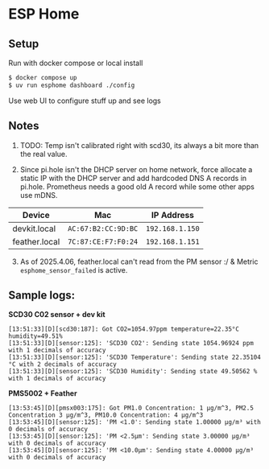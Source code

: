 # ESP Home

## Setup

Run with docker compose or local install

```sh
$ docker compose up
$ uv run esphome dashboard ./config
```

Use web UI to configure stuff up and see logs

## Notes

1. TODO: Temp isn't calibrated right with scd30, its always a bit more than the
real value.

2. Since pi.hole isn't the DHCP server on home network, force allocate a static
IP with the DHCP server and add hardcoded DNS A records in pi.hole. Prometheus
needs a good old A record while some other apps use mDNS.

| Device        | Mac                   | IP Address        |
|---------------|-----------------------|-------------------|
| devkit.local  | `AC:67:B2:CC:9D:BC`   | `192.168.1.150`   |
| feather.local | `7C:87:CE:F7:F0:24`   | `192.168.1.151`   |

3. As of 2025.4.06, feather.local can't read from the PM sensor :/ &
   Metric `esphome_sensor_failed` is active.

## Sample logs:

**SCD30 C02 sensor + dev kit**

```
[13:51:33][D][scd30:187]: Got CO2=1054.97ppm temperature=22.35°C humidity=49.51%
[13:51:33][D][sensor:125]: 'SCD30 CO2': Sending state 1054.96924 ppm with 1 decimals of accuracy
[13:51:33][D][sensor:125]: 'SCD30 Temperature': Sending state 22.35104 °C with 2 decimals of accuracy
[13:51:33][D][sensor:125]: 'SCD30 Humidity': Sending state 49.50562 % with 1 decimals of accuracy
```

**PMS5002 + Feather**

```
[13:53:45][D][pmsx003:175]: Got PM1.0 Concentration: 1 µg/m^3, PM2.5 Concentration 3 µg/m^3, PM10.0 Concentration: 4 µg/m^3
[13:53:45][D][sensor:125]: 'PM <1.0': Sending state 1.00000 µg/m³ with 0 decimals of accuracy
[13:53:45][D][sensor:125]: 'PM <2.5µm': Sending state 3.00000 µg/m³ with 0 decimals of accuracy
[13:53:45][D][sensor:125]: 'PM <10.0µm': Sending state 4.00000 µg/m³ with 0 decimals of accuracy
```
